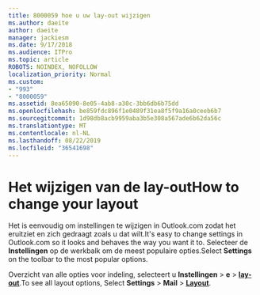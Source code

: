 ```yaml
---
title: 8000059 hoe u uw lay-out wijzigen
ms.author: daeite
author: daeite
manager: jackiesm
ms.date: 9/17/2018
ms.audience: ITPro
ms.topic: article
ROBOTS: NOINDEX, NOFOLLOW
localization_priority: Normal
ms.custom:
- "993"
- "8000059"
ms.assetid: 8ea65090-8e05-4ab8-a30c-3bb6db6b75dd
ms.openlocfilehash: be859fdc896f1e0489f31ea8f5f9a16a0ceeb6b7
ms.sourcegitcommit: 1d98db8acb9959aba3b5e308a567ade6b62da56c
ms.translationtype: MT
ms.contentlocale: nl-NL
ms.lasthandoff: 08/22/2019
ms.locfileid: "36541698"
---
```

# <a name="how-to-change-your-layout"></a><span data-ttu-id="a2b74-102">Het wijzigen van de lay-out</span><span class="sxs-lookup"><span data-stu-id="a2b74-102">How to change your layout</span></span>

<span data-ttu-id="a2b74-103">Het is eenvoudig om instellingen te wijzigen in Outlook.com zodat het eruitziet en zich gedraagt zoals u dat wilt.</span><span class="sxs-lookup"><span data-stu-id="a2b74-103">It's easy to change settings in Outlook.com so it looks and behaves the way you want it to.</span></span> <span data-ttu-id="a2b74-104">Selecteer de **Instellingen** op de werkbalk om de meest populaire opties.</span><span class="sxs-lookup"><span data-stu-id="a2b74-104">Select **Settings** on the toolbar to the most popular options.</span></span>

<span data-ttu-id="a2b74-105">Overzicht van alle opties voor indeling, selecteert u **Instellingen** > **e** > [**lay-out**](https://outlook.live.com/mail/options/mail/layout).</span><span class="sxs-lookup"><span data-stu-id="a2b74-105">To see all layout options, Select **Settings** > **Mail** > [**Layout**](https://outlook.live.com/mail/options/mail/layout).</span></span>
  